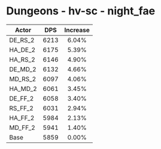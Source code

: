 # Dungeons - hv-sc - night_fae
| Actor | DPS | Increase |
|---|:---:|:---:|
|DE_RS_2|6213|6.04%|
|HA_DE_2|6175|5.39%|
|HA_RS_2|6146|4.90%|
|DE_MD_2|6132|4.66%|
|MD_RS_2|6097|4.06%|
|HA_MD_2|6061|3.45%|
|DE_FF_2|6058|3.40%|
|RS_FF_2|6031|2.94%|
|HA_FF_2|5984|2.13%|
|MD_FF_2|5941|1.40%|
|Base|5859|0.00%|
